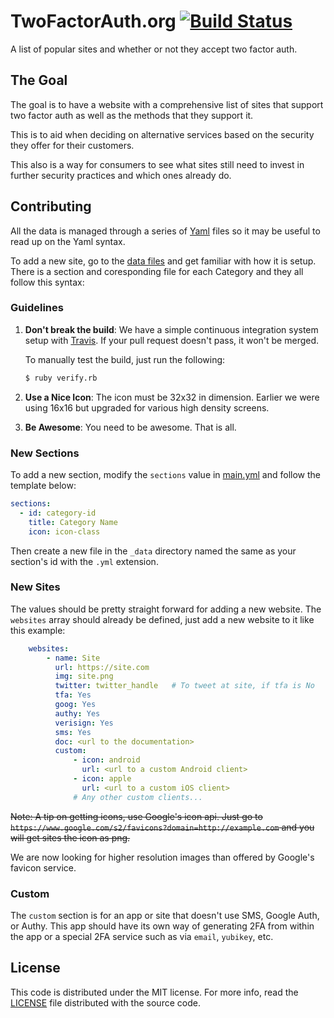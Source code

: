 TwoFactorAuth.org [![Build Status](https://travis-ci.org/jdavis/twofactorauth.png?branch=master)](https://travis-ci.org/jdavis/twofactorauth)
=================

A list of popular sites and whether or not they accept two factor auth.

## The Goal

The goal is to have a website with a comprehensive list of sites that support
two factor auth as well as the methods that they support it.

This is to aid when deciding on alternative services based on the security they
offer for their customers.

This also is a way for consumers to see what sites still need to invest in
further security practices and which ones already do.

## Contributing

All the data is managed through a series of [Yaml][yaml] files so it may be useful to read
up on the Yaml syntax.

To add a new site, go to the [data files](_data/) and get familiar with
how it is setup. There is a section and coresponding file for each Category and they all follow this
syntax:

### Guidelines

1. **Don't break the build**: We have a simple continuous integration system
   setup with [Travis][travis]. If your pull request doesn't pass, it won't be
   merged.

   To manually test the build, just run the following:

    ```bash
    $ ruby verify.rb
    ```

2. **Use a Nice Icon**: The icon must be 32x32 in dimension. Earlier we were
   using 16x16 but upgraded for various high density screens.
3. **Be Awesome**: You need to be awesome. That is all.

### New Sections

To add a new section, modify the `sections` value in [main.yml](_data/main.yml) and follow the template below:

```yml
sections:
  - id: category-id
    title: Category Name
    icon: icon-class
```

Then create a new file in the `_data` directory named the same as your section's id with the `.yml` extension.

### New Sites

The values should be pretty straight forward for adding a new website. The
`websites` array should already be defined, just add a new website to it like
this example:

```yml
    websites:
        - name: Site
          url: https://site.com
          img: site.png
          twitter: twitter_handle   # To tweet at site, if tfa is No
          tfa: Yes
          goog: Yes
          authy: Yes
          verisign: Yes
          sms: Yes
          doc: <url to the documentation>
          custom:
              - icon: android
                url: <url to a custom Android client>
              - icon: apple
                url: <url to a custom iOS client>
              # Any other custom clients...
```

~~Note: A tip on getting icons, use Google's icon api. Just go to
`https://www.google.com/s2/favicons?domain=http://example.com`
and you will get sites the icon as png.~~

We are now looking for higher resolution images than offered by Google's favicon service.  

### Custom

The `custom` section is for an app or site that doesn't use SMS, Google Auth, or Authy. This app should have its own way of generating 2FA from within the app or a special 2FA service such as via `email`, `yubikey`, etc.

## License

This code is distributed under the MIT license. For more info, read the
[LICENSE](/LICENSE) file distributed with the source code.

[yaml]: http://www.yaml.org/
[travis]: https://travis-ci.org/jdavis/twofactorauth
